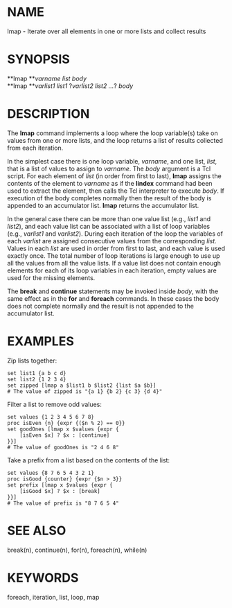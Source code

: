 # NAME

lmap - Iterate over all elements in one or more lists and collect
results

# SYNOPSIS

**lmap ***varname list body*\
**lmap ***varlist1 list1* ?*varlist2 list2 \...*? *body*

# DESCRIPTION

The **lmap** command implements a loop where the loop variable(s) take
on values from one or more lists, and the loop returns a list of results
collected from each iteration.

In the simplest case there is one loop variable, *varname*, and one
list, *list*, that is a list of values to assign to *varname*. The
*body* argument is a Tcl script. For each element of *list* (in order
from first to last), **lmap** assigns the contents of the element to
*varname* as if the **lindex** command had been used to extract the
element, then calls the Tcl interpreter to execute *body*. If execution
of the body completes normally then the result of the body is appended
to an accumulator list. **lmap** returns the accumulator list.

In the general case there can be more than one value list (e.g., *list1*
and *list2*), and each value list can be associated with a list of loop
variables (e.g., *varlist1* and *varlist2*). During each iteration of
the loop the variables of each *varlist* are assigned consecutive values
from the corresponding *list*. Values in each *list* are used in order
from first to last, and each value is used exactly once. The total
number of loop iterations is large enough to use up all the values from
all the value lists. If a value list does not contain enough elements
for each of its loop variables in each iteration, empty values are used
for the missing elements.

The **break** and **continue** statements may be invoked inside *body*,
with the same effect as in the **for** and **foreach** commands. In
these cases the body does not complete normally and the result is not
appended to the accumulator list.

# EXAMPLES

Zip lists together:

    set list1 {a b c d}
    set list2 {1 2 3 4}
    set zipped [lmap a $list1 b $list2 {list $a $b}]
    # The value of zipped is "{a 1} {b 2} {c 3} {d 4}"

Filter a list to remove odd values:

    set values {1 2 3 4 5 6 7 8}
    proc isEven {n} {expr {($n % 2) == 0}}
    set goodOnes [lmap x $values {expr {
        [isEven $x] ? $x : [continue]
    }}]
    # The value of goodOnes is "2 4 6 8"

Take a prefix from a list based on the contents of the list:

    set values {8 7 6 5 4 3 2 1}
    proc isGood {counter} {expr {$n > 3}}
    set prefix [lmap x $values {expr {
        [isGood $x] ? $x : [break]
    }}]
    # The value of prefix is "8 7 6 5 4"

# SEE ALSO

break(n), continue(n), for(n), foreach(n), while(n)

# KEYWORDS

foreach, iteration, list, loop, map
